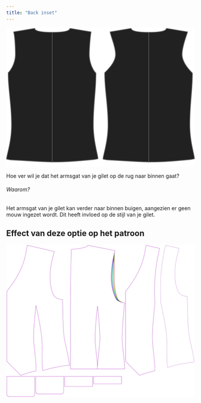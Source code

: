 ```yaml
---
title: "Back inset"
---
```


![Insnede rug](backinset.svg)

Hoe ver wil je dat het armsgat van je gilet op de rug naar binnen gaat?

<Note>

###### Waarom?

Het armsgat van je gilet kan verder naar binnen buigen, aangezien er geen mouw ingezet wordt.
Dit heeft invloed op de stijl van je gilet.

</Note>

## Effect van deze optie op het patroon

![Deze afbeelding toont het effect van deze optie door meerdere varianten die een andere waarde hebben voor deze optie te vervangen](wahid_backinset_sample.svg "Effect van deze optie op het patroon")
